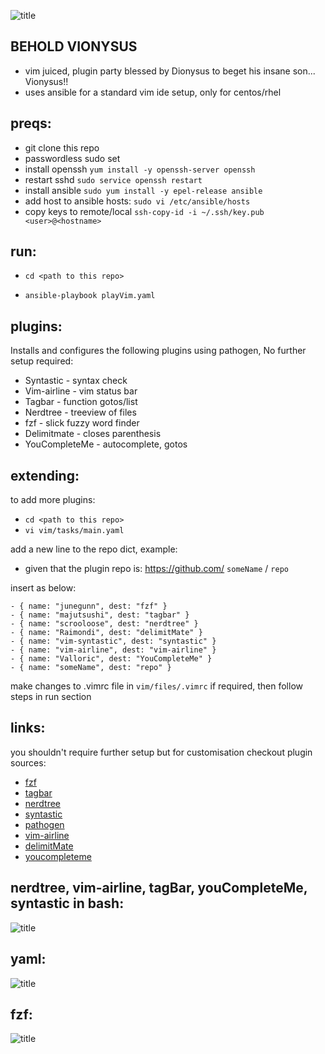 ![title](https://github.com/cmdline-batchelor/vionysus/blob/master/img/image.png)

## BEHOLD VIONYSUS

- vim juiced, plugin party blessed by Dionysus to beget his insane son... Vionysus!!
- uses ansible for a standard vim ide setup, only for centos/rhel

## preqs:

- git clone this repo
- passwordless sudo set 
- install openssh `yum install -y openssh-server openssh`
- restart sshd `sudo service openssh restart`
- install ansible `sudo yum install -y epel-release ansible`
- add host to ansible hosts: `sudo vi /etc/ansible/hosts`
- copy keys to remote/local `ssh-copy-id -i ~/.ssh/key.pub <user>@<hostname>`



## run:

- `cd <path to this repo>`

- `ansible-playbook playVim.yaml`

## plugins:

Installs and configures the following plugins using pathogen, No further setup required:

- Syntastic - syntax check
- Vim-airline - vim status bar
- Tagbar - function gotos/list
- Nerdtree - treeview of files
- fzf - slick fuzzy word finder
- Delimitmate - closes parenthesis
- YouCompleteMe - autocomplete, gotos

## extending:

to add more plugins:

- `cd <path to this repo>`
- `vi vim/tasks/main.yaml`

 add a new line to the repo dict, example:
 - given that the plugin repo is: https://github.com/ `someName` / `repo`
 
 insert as below: 
 ``` 
 - { name: "junegunn", dest: "fzf" }
- { name: "majutsushi", dest: "tagbar" }
- { name: "scrooloose", dest: "nerdtree" }
- { name: "Raimondi", dest: "delimitMate" }
- { name: "vim-syntastic", dest: "syntastic" }
- { name: "vim-airline", dest: "vim-airline" }
- { name: "Valloric", dest: "YouCompleteMe" }
- { name: "someName", dest: "repo" }
 ```
make changes to .vimrc file in `vim/files/.vimrc` if required, then follow steps in run section

## links:

you shouldn't require further setup but for customisation checkout plugin sources:

- [fzf](https://github.com/junegunn/fzfe)
- [tagbar](https://github.com/majutsushi/tagbar)
- [nerdtree](https://github.com/scrooloose/nerdtree)
- [syntastic](https://github.com/vim-airline/vim-airline)
- [pathogen](https://github.com/tpope/vim-pathogen)
- [vim-airline](https://github.com/vim-syntastic/syntastic)
- [delimitMate](https://github.com/Raimondi/delimitMate)
- [youcompleteme](https://github.com/Valloric/YouCompleteMe)

## nerdtree, vim-airline, tagBar, youCompleteMe, syntastic in bash:
![title](https://github.com/cmdline-batchelor/vionysus/blob/master/img/vim3.PNG)

## yaml:
![title](https://github.com/cmdline-batchelor/vionysus/blob/master/img/yaml.PNG)

## fzf:
![title](https://github.com/cmdline-batchelor/vionysus/blob/master/img/fzf.PNG)

